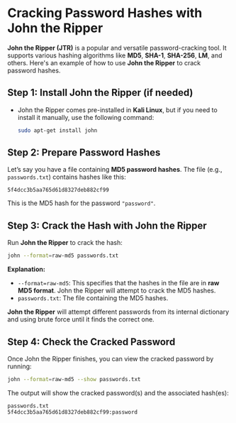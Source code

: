 # Cracking Password Hashes with John the Ripper

**John the Ripper (JTR)** is a popular and versatile password-cracking tool. It supports various hashing algorithms like **MD5**, **SHA-1**, **SHA-256**, **LM**, and others. Here's an example of how to use **John the Ripper** to crack password hashes.

## **Step 1: Install John the Ripper (if needed)**

- John the Ripper comes pre-installed in **Kali Linux**, but if you need to install it manually, use the following command:
  ```bash
  sudo apt-get install john
  ```

## **Step 2: Prepare Password Hashes**

Let’s say you have a file containing **MD5 password hashes**. The file (e.g., `passwords.txt`) contains hashes like this:
```
5f4dcc3b5aa765d61d8327deb882cf99
```

This is the MD5 hash for the password `"password"`.

## **Step 3: Crack the Hash with John the Ripper**

Run **John the Ripper** to crack the hash:

```bash
john --format=raw-md5 passwords.txt
```

**Explanation:**

- `--format=raw-md5`: This specifies that the hashes in the file are in **raw MD5 format**. John the Ripper will attempt to crack the MD5 hashes.
- `passwords.txt`: The file containing the MD5 hashes.

**John the Ripper** will attempt different passwords from its internal dictionary and using brute force until it finds the correct one.

## **Step 4: Check the Cracked Password**

Once John the Ripper finishes, you can view the cracked password by running:

```bash
john --format=raw-md5 --show passwords.txt
```

The output will show the cracked password(s) and the associated hash(es):

```
passwords.txt
5f4dcc3b5aa765d61d8327deb882cf99:password
```

